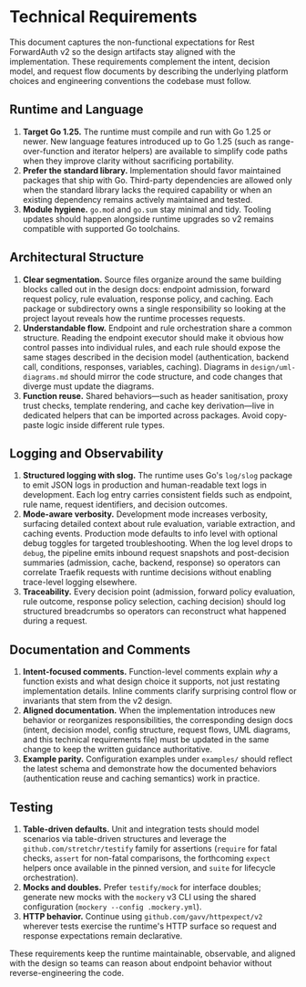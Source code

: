 # Technical Requirements

This document captures the non-functional expectations for Rest ForwardAuth v2 so the design
artifacts stay aligned with the implementation. These requirements complement the intent,
decision model, and request flow documents by describing the underlying platform choices and
engineering conventions the codebase must follow.

## Runtime and Language

1. **Target Go 1.25.** The runtime must compile and run with Go 1.25 or newer. New language
   features introduced up to Go 1.25 (such as range-over-function and iterator helpers) are
   available to simplify code paths when they improve clarity without sacrificing portability.
2. **Prefer the standard library.** Implementation should favor maintained packages that ship
   with Go. Third-party dependencies are allowed only when the standard library lacks the
   required capability or when an existing dependency remains actively maintained and tested.
3. **Module hygiene.** `go.mod` and `go.sum` stay minimal and tidy. Tooling updates should happen
   alongside runtime upgrades so v2 remains compatible with supported Go toolchains.

## Architectural Structure

1. **Clear segmentation.** Source files organize around the same building blocks called out in the
   design docs: endpoint admission, forward request policy, rule evaluation, response policy,
   and caching. Each package or subdirectory owns a single responsibility so
   looking at the project layout reveals how the runtime processes requests.
2. **Understandable flow.** Endpoint and rule orchestration share a common structure. Reading the
   endpoint executor should make it obvious how control passes into individual rules, and each
   rule should expose the same stages described in the decision model (authentication, backend
   call, conditions, responses, variables, caching). Diagrams in `design/uml-diagrams.md` should
   mirror the code structure, and code changes that diverge must update the diagrams.
3. **Function reuse.** Shared behaviors—such as header sanitisation, proxy trust checks, template
   rendering, and cache key derivation—live in dedicated helpers that can be imported across
   packages. Avoid copy-paste logic inside different rule types.

## Logging and Observability

1. **Structured logging with slog.** The runtime uses Go's `log/slog` package to emit JSON logs in
   production and human-readable text logs in development. Each log entry carries consistent
   fields such as endpoint, rule name, request identifiers, and decision outcomes.
2. **Mode-aware verbosity.** Development mode increases verbosity, surfacing detailed context about
   rule evaluation, variable extraction, and caching events. Production mode defaults to info
   level with optional debug toggles for targeted troubleshooting. When the log level drops to
   `debug`, the pipeline emits inbound request snapshots and post-decision summaries (admission,
   cache, backend, response) so operators can correlate Traefik requests with runtime decisions
   without enabling trace-level logging elsewhere.
3. **Traceability.** Every decision point (admission, forward policy evaluation, rule outcome,
   response policy selection, caching decision) should log structured breadcrumbs so
   operators can reconstruct what happened during a request.

## Documentation and Comments

1. **Intent-focused comments.** Function-level comments explain *why* a function exists and what
   design choice it supports, not just restating implementation details. Inline comments clarify
   surprising control flow or invariants that stem from the v2 design.
2. **Aligned documentation.** When the implementation introduces new behavior or reorganizes
   responsibilities, the corresponding design docs (intent, decision model, config structure,
   request flows, UML diagrams, and this technical requirements file) must be updated in the same
   change to keep the written guidance authoritative.
3. **Example parity.** Configuration examples under `examples/` should reflect the latest schema and
   demonstrate how the documented behaviors (authentication reuse and caching
   semantics) work in practice.

## Testing

1. **Table-driven defaults.** Unit and integration tests should model scenarios via table-driven
   structures and leverage the `github.com/stretchr/testify` family for assertions (`require`
   for fatal checks, `assert` for non-fatal comparisons, the forthcoming `expect` helpers once
   available in the pinned version, and `suite` for lifecycle orchestration).
2. **Mocks and doubles.** Prefer `testify/mock` for interface doubles; generate new mocks with the
   `mockery` v3 CLI using the shared configuration (`mockery --config .mockery.yml`).
3. **HTTP behavior.** Continue using `github.com/gavv/httpexpect/v2` wherever tests exercise the
   runtime's HTTP surface so request and response expectations remain declarative.

These requirements keep the runtime maintainable, observable, and aligned with the design so teams
can reason about endpoint behavior without reverse-engineering the code.
